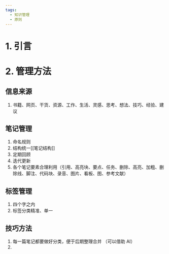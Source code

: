 ```yaml
---
tags:
  - 知识管理
  - 原则
---
```


# 1. 引言 

# 2. 管理方法 
## 信息来源 
1. 书籍、网页、干货、资源、工作、生活、灵感、思考、想法、技巧、经验、建议 

## 笔记管理 
1. 命名规则 
2. 结构统一[[笔记结构]]
3. 定期回顾
4. 迭代更新 
5. 各个笔记要素合理利用（引用、高亮块、要点、任务、删除、高亮、加粗、删除线、脚注、代码块、录音、图片、看板、图、参考文献）

## 标签管理 
1. 四个字之内 
2. 标签分类精准、单一

## 技巧方法 
1. 每一篇笔记都要做好分类，便于后期整理合并 （可以借助 AI）
2. 